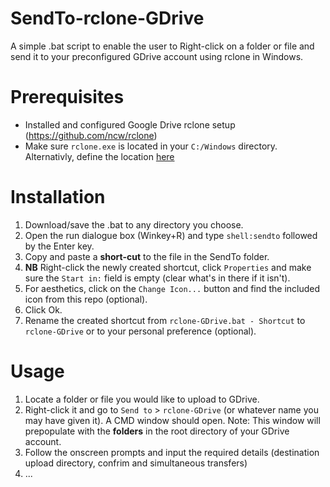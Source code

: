 # SendTo-rclone-GDrive
A simple .bat script to enable the user to Right-click on a folder or file and send it to your preconfigured GDrive account using rclone in Windows.

# Prerequisites
* Installed and configured Google Drive rclone setup (https://github.com/ncw/rclone)
* Make sure `rclone.exe` is located in your `C:/Windows` directory. Alternativly, define the location [here](https://github.com/Moodkiller/SendTo-rclone-GDrive/blob/79ac564ab26a020aa98ce7d4d53969efd15a6270/rclone-GDrive.bat#L3) 

# Installation
1. Download/save the .bat to any directory you choose.
2. Open the run dialogue box (Winkey+R) and type `shell:sendto` followed by the Enter key.
3. Copy and paste a **short-cut** to the file in the SendTo folder.
4. **NB** Right-click the newly created shortcut, click `Properties` and make sure the `Start in:` field is empty (clear what's in there if it isn't).
5. For aesthetics, click on the `Change Icon...` button and find the included icon from this repo (optional).
6. Click Ok.
7. Rename the created shortcut from `rclone-GDrive.bat - Shortcut` to `rclone-GDrive` or to your personal preference (optional).


# Usage
1. Locate a folder or file you would like to upload to GDrive.
2. Right-click it and go to `Send to` > `rclone-GDrive` (or whatever name you may have given it). A CMD window should open. Note: This window will prepopulate with the **folders** in the root directory of your GDrive account.
3. Follow the onscreen prompts and input the required details (destination upload directory, confrim and simultaneous transfers)
4. ...
